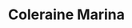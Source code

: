 ---
title: "Coleraine Marina"
address: "Coleraine Marina, Coleraine, Co. Antrim"
tel: "+44 (0)28 7034 4768"
county: "Antrim"
category: "Marinas"
type: "Content"
lat: "55.14461898803711"
lng: "-6.675039291381836"
---
